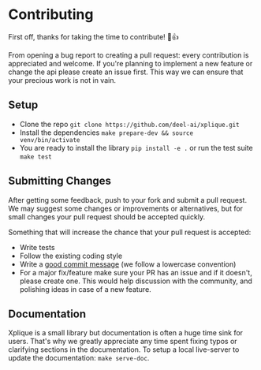 # Contributing

First off, thanks for taking the time to contribute! :tada::+1:

From opening a bug report to creating a pull request: every contribution is
appreciated and welcome. If you're planning to implement a new feature or change
the api please create an issue first. This way we can ensure that your precious
work is not in vain.


## Setup

- Clone the repo `git clone https://github.com/deel-ai/xplique.git`
- Install the dependencies `make prepare-dev && source venv/bin/activate` 
- You are ready to install the library `pip install -e .` or run the test suite
 `make test` 


## Submitting Changes

After getting some feedback, push to your fork and submit a pull request. We
may suggest some changes or improvements or alternatives, but for small changes
your pull request should be accepted quickly.

Something that will increase the chance that your pull request is accepted:

- Write tests
- Follow the existing coding style
- Write a [good commit message](https://tbaggery.com/2008/04/19/a-note-about-git-commit-messages.html) (we follow a lowercase convention)
- For a major fix/feature make sure your PR has an issue and if it doesn't, please create one. This would help discussion with the community, and polishing ideas in case of a new feature.

## Documentation

Xplique is a small library but documentation is often a huge time sink for 
users. That's why we greatly appreciate any time spent fixing typos or 
clarifying sections in the documentation. To setup a local live-server to update
the documentation: `make serve-doc`.
 